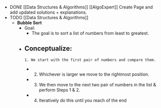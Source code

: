 - DONE [[Data Structures & Algorithms]] [[AlgoExpert]] Create Page and add updated solutions + explanations.
- TODO [[Data Structures & Algorithms]]
	- **Bubble Sort**
		- Goal:
			- The goal is to sort a list of numbers from least to greatest.
		- Conceptualize:
			-
			  1. We start with the first pair of numbers and compare them.
			-
			  2. Whichever is larger we move to the rightmost position.
			-
			  3. We then move to the next two pair of numbers in the list & perform Steps 1 & 2.
			-
			  4. Iteratively do this until you reach of the end